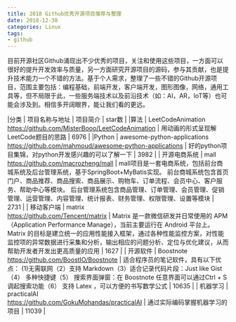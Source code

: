 ```yaml
---
title: 2018 Github优秀开源项目推荐与整理
date: 2018-12-30
categories: Linux
tags:
- github
---
```


目前开源社区Github涌现出不少优秀的项目，关注和使用这些项目，一方面可以很好的提升开发效率与质量，另一方面研究开源项目的源码，参与其贡献，也是提升技术能力一个不错的方法。基于个人需求，整理了一些不错的Github开源项目，范围主要包括：编程基础，前端开发，客户端开发，图形图像，网络，通用工具等，但不局限于此，一些服务端技术以及前沿技术（如：AI，AR，IoT等）也可能会涉及到。相信多开阔眼界，能让我们看的更远。

<!-- more -->

|分类	| 项目名称与地址	| 项目简介	| star数 |
|算法	| LeetCodeAnimation <br> <https://github.com/MisterBooo/LeetCodeAnimation> | 用动画的形式呈现解LeetCode题目的思路 |	6976 |
|Python	| awesome-python-applications <br> <https://github.com/mahmoud/awesome-python-applications> | 好的python项目集锦，对python开发感兴趣的可以了解一下 | 3982 |
| 开源电商系统 | mall <br> <https://github.com/macrozheng/mall> | mall项目是一套电商系统，包括前台商城系统及后台管理系统，基于SpringBoot+MyBatis实现。 前台商城系统包含首页门户、商品推荐、商品搜索、商品展示、购物车、订单流程、会员中心、客户服务、帮助中心等模块。 后台管理系统包含商品管理、订单管理、会员管理、促销管理、运营管理、内容管理、统计报表、财务管理、权限管理、设置等模块 |	2731 |
| 移动客户端	| matrix <br> <https://github.com/Tencent/matrix> | Matrix 是一款微信研发并日常使用的 APM（Application Performance Manage），当前主要运行在 Android 平台上。 Matrix 的目标是建立统一的应用性能接入框架，通过各种性能监控方案，对性能监控项的异常数据进行采集和分析，输出相应的问题分析、定位与优化建议，从而帮助开发者开发出更高质量的应用 | 1627 |
| 开源软件	| Boostnote <br> <https://github.com/BoostIO/Boostnote> | 适合程序员的笔记软件，具有以下优点：  (1)无需联网（2）支持 Markdown（3）适合记录代码片段：Just like Gist（4） 多种快捷键（5） 搜索界面弹窗：在 Boostnote 任意界面可以通过Ctrl + S调起搜索功能（6） 支持 Latex ，可以方便的书写数学公式 | 10635 | 
| 机器学习	| practicalAI <br> <https://github.com/GokuMohandas/practicalAI> | 通过实际编码掌握机器学习的项目 | 11039 | 



